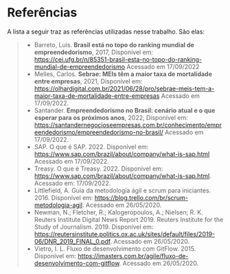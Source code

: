 # Referências

A lista a seguir traz as referências utilizadas nesse trabalho. São elas: 
> - Barreto, Luis. **Brasil está no topo do ranking mundial de empreendedorismo**, 2017, Disponível em: https://cei.ufg.br/n/85351-brasil-esta-no-topo-do-ranking-mundial-de-empreendedorismo Acessado em 17/09/2022 
> - Melles, Carlos. **Sebrae: MEIs têm a maior taxa de mortalidade entre empresas**, 2021, Disponível em: https://olhardigital.com.br/2021/06/28/pro/sebrae-meis-tem-a-maior-taxa-de-mortalidade-entre-empresas Acessado em 17/09/2022.
> - Santander. **Empreendedorismo no Brasil: cenário atual e o que esperar para os próximos anos**, 2022, Disponível em: https://santandernegocioseempresas.com.br/conhecimento/empreendedorismo/empreendedorismo-no-brasil/ Acessado em 17/09/2022.    
> - SAP. O que é SAP. 2022. Disponível em:  https://www.sap.com/brazil/about/company/what-is-sap.html Acessado em 17/09/2022.
> - Treasy. O que é Treasy. 2022. Disponível em: https://www.sap.com/brazil/about/company/what-is-sap.html. Acessado em: 17/09/2022.
> - Littlefield, A. Guia da metodologia ágil e scrum para iniciantes. 2016. Disponível em: https://blog.trello.com/br/scrum-metodologia-agil. Acessado em 26/05/2020.
> - Newman, N.; Fletcher, R.; Kalogeropoulos, A.; Nielsen; R. K. Reuters Institute Digital News Report 2019.  Reuters Institute for the Study of Journalism. 2019.
    Disponível em: https://reutersinstitute.politics.ox.ac.uk/sites/default/files/2019-06/DNR_2019_FINAL_0.pdf. Acessado em 26/05/2020.
> - Vietro, I. L. Fluxo de desenvolvimento com GitFlow. 2015. Disponível em: https://imasters.com.br/agile/fluxo-de-desenvolvimento-com-gitflow. Acessado em 26/05/2020.



